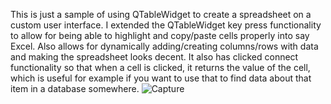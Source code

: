 This is just a sample of using QTableWidget to create a spreadsheet on a custom user interface.  I extended the QTableWidget key press functionality
to allow for being able to highlight and copy/paste cells properly into say Excel.  Also allows for dynamically adding/creating columns/rows with data and making the spreadsheet looks decent.  It also has clicked connect functionality so that when a cell is clicked, it returns the value of the cell, which is useful for example if you want to use that to find data about that item in a database somewhere.
![Capture](https://user-images.githubusercontent.com/123666150/233745569-7900016a-450c-462b-9cd3-099bcff556fe.PNG)
